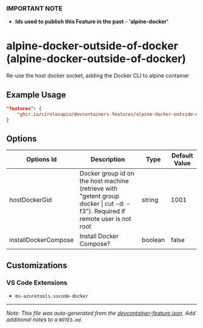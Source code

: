 ### **IMPORTANT NOTE**
- **Ids used to publish this Feature in the past - 'alpine-docker'**

# alpine-docker-outside-of-docker (alpine-docker-outside-of-docker)

Re-use the host docker socket, adding the Docker CLI to alpine container

## Example Usage

```json
"features": {
    "ghcr.io/cirolosapio/devcontainers-features/alpine-docker-outside-of-docker:0": {}
}
```

## Options

| Options Id | Description | Type | Default Value |
|-----|-----|-----|-----|
| hostDockerGid | Docker group id on the host machine (retrieve with "getent group docker \| cut -d: -f3"). Required if remote user is not root | string | 1001 |
| installDockerCompose | Install Docker Compose? | boolean | false |

## Customizations

### VS Code Extensions

- `ms-azuretools.vscode-docker`



---

_Note: This file was auto-generated from the [devcontainer-feature.json](https://github.com/cirolosapio/devcontainers-features/blob/main/src/alpine-docker-outside-of-docker/devcontainer-feature.json).  Add additional notes to a `NOTES.md`._
